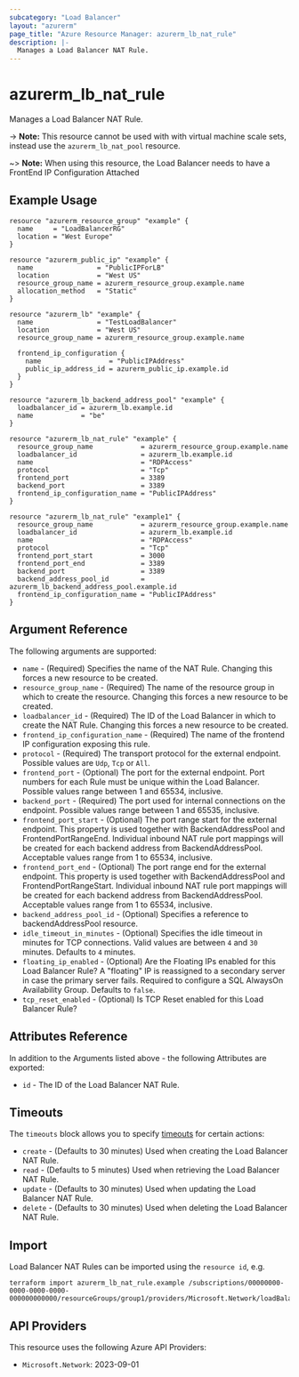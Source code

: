 ```yaml
---
subcategory: "Load Balancer"
layout: "azurerm"
page_title: "Azure Resource Manager: azurerm_lb_nat_rule"
description: |-
  Manages a Load Balancer NAT Rule.
---
```


# azurerm_lb_nat_rule

Manages a Load Balancer NAT Rule.

-> **Note:** This resource cannot be used with with virtual machine scale sets, instead use the `azurerm_lb_nat_pool` resource.

~> **Note:** When using this resource, the Load Balancer needs to have a FrontEnd IP Configuration Attached

## Example Usage

```hcl
resource "azurerm_resource_group" "example" {
  name     = "LoadBalancerRG"
  location = "West Europe"
}

resource "azurerm_public_ip" "example" {
  name                = "PublicIPForLB"
  location            = "West US"
  resource_group_name = azurerm_resource_group.example.name
  allocation_method   = "Static"
}

resource "azurerm_lb" "example" {
  name                = "TestLoadBalancer"
  location            = "West US"
  resource_group_name = azurerm_resource_group.example.name

  frontend_ip_configuration {
    name                 = "PublicIPAddress"
    public_ip_address_id = azurerm_public_ip.example.id
  }
}

resource "azurerm_lb_backend_address_pool" "example" {
  loadbalancer_id = azurerm_lb.example.id
  name            = "be"
}

resource "azurerm_lb_nat_rule" "example" {
  resource_group_name            = azurerm_resource_group.example.name
  loadbalancer_id                = azurerm_lb.example.id
  name                           = "RDPAccess"
  protocol                       = "Tcp"
  frontend_port                  = 3389
  backend_port                   = 3389
  frontend_ip_configuration_name = "PublicIPAddress"
}

resource "azurerm_lb_nat_rule" "example1" {
  resource_group_name            = azurerm_resource_group.example.name
  loadbalancer_id                = azurerm_lb.example.id
  name                           = "RDPAccess"
  protocol                       = "Tcp"
  frontend_port_start            = 3000
  frontend_port_end              = 3389
  backend_port                   = 3389
  backend_address_pool_id        = azurerm_lb_backend_address_pool.example.id
  frontend_ip_configuration_name = "PublicIPAddress"
}
```

## Argument Reference

The following arguments are supported:

* `name` - (Required) Specifies the name of the NAT Rule. Changing this forces a new resource to be created.
* `resource_group_name` - (Required) The name of the resource group in which to create the resource. Changing this forces a new resource to be created.
* `loadbalancer_id` - (Required) The ID of the Load Balancer in which to create the NAT Rule. Changing this forces a new resource to be created.
* `frontend_ip_configuration_name` - (Required) The name of the frontend IP configuration exposing this rule.
* `protocol` - (Required) The transport protocol for the external endpoint. Possible values are `Udp`, `Tcp` or `All`.
* `frontend_port` - (Optional) The port for the external endpoint. Port numbers for each Rule must be unique within the Load Balancer. Possible values range between 1 and 65534, inclusive.
* `backend_port` - (Required) The port used for internal connections on the endpoint. Possible values range between 1 and 65535, inclusive.
* `frontend_port_start` - (Optional) The port range start for the external endpoint. This property is used together with BackendAddressPool and FrontendPortRangeEnd. Individual inbound NAT rule port mappings will be created for each backend address from BackendAddressPool. Acceptable values range from 1 to 65534, inclusive.
* `frontend_port_end` - (Optional) The port range end for the external endpoint. This property is used together with BackendAddressPool and FrontendPortRangeStart. Individual inbound NAT rule port mappings will be created for each backend address from BackendAddressPool. Acceptable values range from 1 to 65534, inclusive.
* `backend_address_pool_id` - (Optional) Specifies a reference to backendAddressPool resource.
* `idle_timeout_in_minutes` - (Optional) Specifies the idle timeout in minutes for TCP connections. Valid values are between `4` and `30` minutes. Defaults to `4` minutes.
* `floating_ip_enabled` - (Optional) Are the Floating IPs enabled for this Load Balancer Rule? A "floating" IP is reassigned to a secondary server in case the primary server fails. Required to configure a SQL AlwaysOn Availability Group. Defaults to `false`.
* `tcp_reset_enabled` - (Optional) Is TCP Reset enabled for this Load Balancer Rule? 

## Attributes Reference

In addition to the Arguments listed above - the following Attributes are exported:

* `id` - The ID of the Load Balancer NAT Rule.

## Timeouts

The `timeouts` block allows you to specify [timeouts](https://www.terraform.io/language/resources/syntax#operation-timeouts) for certain actions:

* `create` - (Defaults to 30 minutes) Used when creating the Load Balancer NAT Rule.
* `read` - (Defaults to 5 minutes) Used when retrieving the Load Balancer NAT Rule.
* `update` - (Defaults to 30 minutes) Used when updating the Load Balancer NAT Rule.
* `delete` - (Defaults to 30 minutes) Used when deleting the Load Balancer NAT Rule.

## Import

Load Balancer NAT Rules can be imported using the `resource id`, e.g.

```shell
terraform import azurerm_lb_nat_rule.example /subscriptions/00000000-0000-0000-0000-000000000000/resourceGroups/group1/providers/Microsoft.Network/loadBalancers/lb1/inboundNatRules/rule1
```

## API Providers
<!-- This section is generated, changes will be overwritten -->
This resource uses the following Azure API Providers:

* `Microsoft.Network`: 2023-09-01
